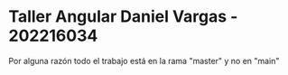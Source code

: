 # Taller Angular Daniel Vargas - 202216034

Por alguna razón todo el trabajo está en la rama "master" y no en "main"
